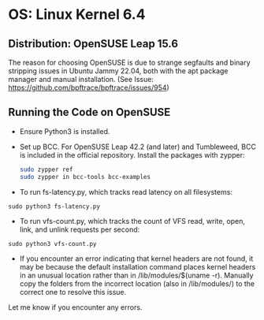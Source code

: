 # OS: Linux Kernel 6.4

## Distribution: OpenSUSE Leap 15.6

The reason for choosing OpenSUSE is due to strange segfaults and binary stripping issues in Ubuntu Jammy 22.04, both with the apt package manager and manual installation. (See Issue: https://github.com/bpftrace/bpftrace/issues/954)

## Running the Code on OpenSUSE

- Ensure Python3 is installed.
- Set up BCC. For OpenSUSE Leap 42.2 (and later) and Tumbleweed, BCC is included in the official repository. Install the packages with zypper:
  ```sh
  sudo zypper ref
  sudo zypper in bcc-tools bcc-examples
  ```
  
- To run fs-latency.py, which tracks read latency on all filesystems:
```
sudo python3 fs-latency.py
```
- To run vfs-count.py, which tracks the count of VFS read, write, open, link, and unlink requests per second:
```
sudo python3 vfs-count.py
```
- If you encounter an error indicating that kernel headers are not found, it may be because the default installation command places kernel headers in an unusual location rather than in /lib/modules/$(uname -r). Manually copy the folders from the incorrect location (also in /lib/modules/) to the correct one to resolve this issue.

Let me know if you encounter any errors.
